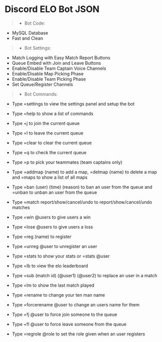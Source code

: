 # Discord ELO Bot JSON
> - Bot Code:
- MySQL Database
- Fast and Clean

> - Bot Settings:
- Match Logging with Easy Match Report Buttons
- Queue Embed with Join and Leave Buttons
- Enable/Disable Team Captain Voice Channels
- Enable/Disable Map Picking Phase
- Enable/Disable Team Picking Phase
- Set Queue/Register Channels


> - Bot Commands:
- Type =settings to view the settings panel and setup the bot

- Type =help to show a list of commands

- Type =j to join the current queue

- Type =l to leave the current queue

- Type =clear to clear the current queue

- Type =q to check the current queue

- Type =p to pick your teammates (team captains only)

- Type =addmap (name) to add a map, =delmap (name) to delete a map and =maps to show a list of all maps

- Type =ban (user) (time) (reason) to ban an user from the queue and =unban to unban an user from the queue

- Type =match report/show/cancel/undo to report/show/cancel/undo matches

- Type =win @users to give users a win

- Type =lose @users to give users a loss

- Type =reg (name) to register

- Type =unreg @user to unregister an user

- Type =stats to show your stats or =stats @user

- Type =lb to view the elo leaderboard

- Type =sub (match id) (@user1) (@user2) to replace an user in a match

- Type =lm to show the last match played

- Type =rename to change your ten man name

- Type =forcerename @user to change an users name for them

- Type =fj @user to force join someone to the queue

- Type =fl @user to force leave someone from the queue

- Type =regrole @role to set the role given when an user registers 
